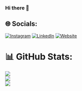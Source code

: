### Hi there 👋

## 🌐 Socials:
[![Instagram](https://img.shields.io/badge/Instagram-%23E4405F.svg?logo=Instagram&logoColor=white)](https://instagram.com/biel_schmidt) [![LinkedIn](https://img.shields.io/badge/LinkedIn-%230077B5.svg?logo=linkedin&logoColor=white)](https://linkedin.com/in/schmidtgabriel2509) [![Website](https://img.shields.io/badge/schmidtGabriel)](https://www.schmidtgabriel.dev.br/)

# 📊 GitHub Stats:  
![](https://github-readme-stats.vercel.app/api?username=schmidtGabriel&theme=dark&hide_border=false&include_all_commits=false&count_private=false)<br/>
![](https://github-readme-streak-stats.herokuapp.com/?user=schmidtGabriel&theme=dark&hide_border=false)<br/>
![](https://github-readme-stats.vercel.app/api/top-langs/?username=schmidtGabriel&theme=dark&hide_border=false&include_all_commits=false&count_private=false&layout=compact)
